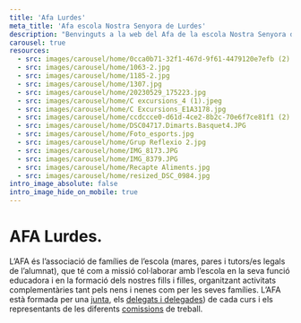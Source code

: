 ```yaml
---
title: 'Afa Lurdes'
meta_title: 'Afa escola Nostra Senyora de Lurdes'
description: "Benvinguts a la web del Afa de la escola Nostra Senyora de Lurdes"
carousel: true
resources:
  - src: images/carousel/home/0cca0b71-32f1-467d-9f61-4479120e7efb (2).JPG
  - src: images/carousel/home/1063-2.jpg
  - src: images/carousel/home/1185-2.jpg
  - src: images/carousel/home/1307.jpg
  - src: images/carousel/home/20230529_175223.jpg
  - src: images/carousel/home/C excursions_4 (1).jpeg
  - src: images/carousel/home/C Excursions_E1A3178.jpg
  - src: images/carousel/home/ccdccce0-d61d-4ce2-8b2c-70e6f7ce81f1 (2).JPG
  - src: images/carousel/home/DSC04717.Dimarts.Basquet4.JPG
  - src: images/carousel/home/Foto_esports.jpg
  - src: images/carousel/home/Grup Reflexio 2.jpg
  - src: images/carousel/home/IMG_8173.JPG
  - src: images/carousel/home/IMG_8379.JPG
  - src: images/carousel/home/Recapte Aliments.jpg
  - src: images/carousel/home/resized_DSC_0984.jpg
intro_image_absolute: false
intro_image_hide_on_mobile: true
---
```


# AFA Lurdes.

L’AFA és l’associació de famílies de l’escola (mares, pares i tutors/es legals de l’alumnat), que té com a missió col·laborar amb l’escola en la seva funció educadora i en la formació dels nostres fills i filles, organitzant activitats complementàries tant pels nens i nenes com per les seves famílies. L’AFA està formada per una [junta](/juntas), els [delegats i delegades](/juntas)) de cada curs i els representants de les diferents [comissions](/comissions) de treball.
